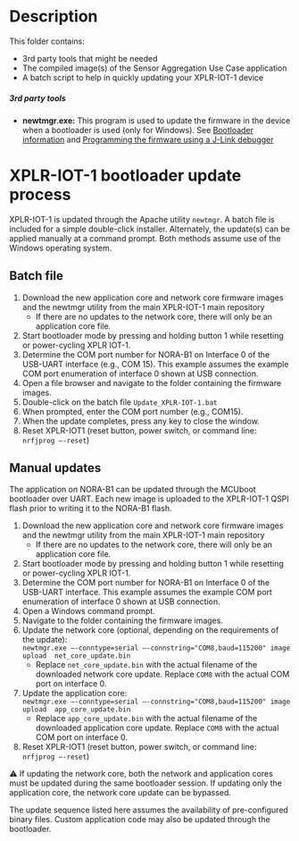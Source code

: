 # Description
This folder contains:
* 3rd party tools that might be needed
* The compiled image(s) of the Sensor Aggregation Use Case application
* A batch script to help in quickly updating your XPLR-IOT-1 device


##### 3rd party tools

- **newtmgr.exe:** This program is used to update the firmware in the device when a bootloader is used (only for Windows). See [Bootloader information](../compile_options/bootloader_inclusion) and [Programming the firmware using a J-Link debugger](../Readme.md)


# XPLR-IOT-1 bootloader update process

XPLR-IOT-1 is updated through the Apache utility `newtmgr`. A batch file is included for a simple double-click installer. Alternately, the update(s) can be applied manually at a command prompt. Both methods assume use of the Windows operating system.

## Batch file

1. Download the new application core and network core firmware images and the newtmgr utility from the main XPLR-IOT-1 main repository
    * If there are no updates to the network core, there will only be an application core file.
2. Start bootloader mode by pressing and holding button 1 while resetting or power-cycling XPLR IOT-1.
3. Determine the COM port number for NORA-B1 on Interface 0 of the USB-UART interface (e.g., COM 15). This example assumes the example COM port enumeration of interface 0 shown at USB connection.
4. Open a file browser and navigate to the folder containing the firmware images.
5. Double-click on the batch file `Update_XPLR-IOT-1.bat`
6. When prompted, enter the COM port number (e.g., COM15).
7. When the update completes, press any key to close the window.
8. Reset XPLR-IOT1 (reset button, power switch, or command line: `nrfjprog –-reset`)

## Manual updates

The application on NORA-B1 can be updated through the MCUboot bootloader over UART. Each new image is uploaded to the XPLR-IOT-1 QSPI flash prior to writing it to the NORA-B1 flash. 

1. Download the new application core and network core firmware images and the newtmgr utility from the main XPLR-IOT-1 main repository
    * If there are no updates to the network core, there will only be an application core file.
2. Start bootloader mode by pressing and holding button 1 while resetting or power-cycling XPLR IOT-1.
3. Determine the COM port number for NORA-B1 on Interface 0 of the USB-UART interface. This example assumes the example COM port enumeration of interface 0 shown at USB connection.
4. Open a Windows command prompt.
5. Navigate to the folder containing the firmware images.
6. Update the network core (optional, depending on the requirements of the update):\
    `newtmgr.exe –-conntype=serial –-connstring="COM8,baud=115200" image upload  net_core_update.bin`
    * Replace `net_core_update.bin` with the actual filename of the downloaded network core update. Replace `COM8` with the actual COM port on interface 0.
7. Update the application core:\
    `newtmgr.exe –-conntype=serial –-connstring="COM8,baud=115200" image upload  app_core_update.bin`
    * Replace `app_core_update.bin` with the actual filename of the downloaded application core update. Replace `COM8` with the actual COM port on interface 0.
8. Reset XPLR-IOT1 (reset button, power switch, or command line: `nrfjprog –-reset`)

⚠	If updating the network core, both the network and application cores must be updated during the same bootloader session. If updating only the application core, the network core update can be bypassed.

The update sequence listed here assumes the availability of pre-configured binary files. Custom application code may also be updated through the bootloader.